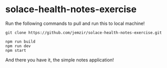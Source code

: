 # solace-health-notes-exercise

Run the following commands to pull and run this to local machine!

```
git clone https://github.com/jemzir/solace-health-notes-exercise.git
```

```
npm run build
npm run dev
npm start
```

And there you have it, the simple notes application!
